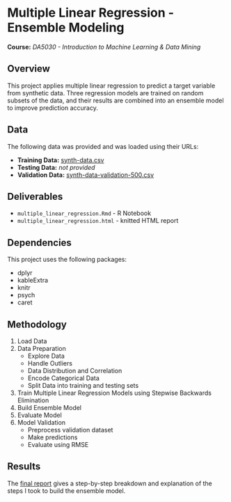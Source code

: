 # Multiple Linear Regression - Ensemble Modeling
**Course:** _DA5030 - Introduction to Machine Learning & Data Mining_

## Overview
This project applies multiple linear regression to predict a target variable from synthetic data. Three regression models are trained on random subsets of the data, and their results are combined into an ensemble model to improve prediction accuracy.

## Data
The following data was provided and was loaded using their URLs:
* **Training Data:** [synth-data.csv](https://s3.us-east-2.amazonaws.com/artificium.us/datasets/synth-data.csv)
* **Testing Data:** _not provided_
* **Validation Data:** [synth-data-validation-500.csv](https://s3.us-east-2.amazonaws.com/artificium.us/datasets/synth-data-validation-500.csv)

## Deliverables
* `multiple_linear_regression.Rmd` - R Notebook
* `multiple_linear_regression.html` - knitted HTML report

## Dependencies
This project uses the following packages:
* dplyr
* kableExtra
* knitr
* psych
* caret

## Methodology
1. Load Data
2. Data Preparation
   * Explore Data
   * Handle Outliers
   * Data Distribution and Correlation
   * Encode Categorical Data
   * Split Data into training and testing sets
3. Train Multiple Linear Regression Models using Stepwise Backwards Elimination
4. Build Ensemble Model
5. Evaluate Model
6. Model Validation
   * Preprocess validation dataset
   * Make predictions
   * Evaluate using RMSE
  
## Results
The [final report](https://zoechow24.github.io/multiple-regression-ensemble/multiple_linear_regression.html) gives a step-by-step breakdown and explanation of the steps I took to build the ensemble model. 
